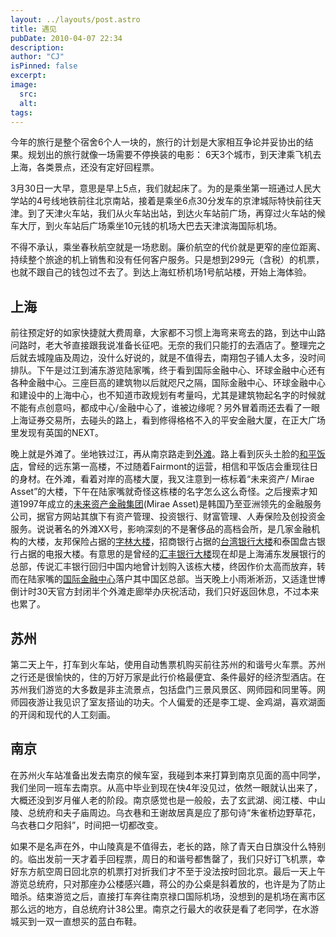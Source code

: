 ```yaml
---
layout: ../layouts/post.astro
title: 遇见
pubDate: 2010-04-07 22:34
description: 
author: "CJ"
isPinned: false
excerpt: 
image:
  src:
  alt:
tags: 
---
```

今年的旅行是整个宿舍6个人一块的，旅行的计划是大家相互争论并妥协出的结果。规划出的旅行就像一场需要不停换装的电影： 6天3个城市，到天津乘飞机去上海，各类景点，还没有定好回程票。

3月30日一大早，意思是早上5点，我们就起床了。为的是乘坐第一班通过人民大学站的4号线地铁前往北京南站，接着是乘坐6点30分发车的京津城际特快前往天津。到了天津火车站，我们从火车站出站，到达火车站前广场，再穿过火车站的候车大厅，到火车站后广场乘坐10元钱的机场大巴去天津滨海国际机场。

不得不承认，乘坐春秋航空就是一场悲剧。廉价航空的代价就是更窄的座位距离、持续整个旅途的机上销售和没有任何客户服务。只是想到299元（含税）的机票，也就不跟自己的钱包过不去了。到达上海虹桥机场1号航站楼，开始上海体验。

<h2>上海</h2>

前往预定好的如家快捷就大费周章，大家都不习惯上海弯来弯去的路，到达中山路问路时，老大爷直接跟我说准备长征吧。无奈的我们只能打的去酒店了。整理完之后就去城隍庙及周边，没什么好说的，就是不值得去，南翔包子铺人太多，没时间排队。下午是过江到浦东游览陆家嘴，终于看到国际金融中心、环球金融中心还有各种金融中心。三座巨高的建筑物以后就咫尺之隔，国际金融中心、环球金融中心和建设中的上海中心，也不知道市政规划有考量吗，尤其是建筑物起名字的时候就不能有点创意吗，都成中心/金融中心了，谁被边缘呢？另外冒着雨还去看了一眼上海证券交易所，去碰头的路上，看到修得格格不入的平安金融大厦，在正大广场里发现有英国的NEXT。

晚上就是外滩了。坐地铁过江，再从南京路走到<a href="http://zh.wikipedia.org/zh-cn/外滩">外滩</a>。路上看到灰头土脸的<a href="http://www.fairmont.com/peacehotel">和平饭店</a>，曾经的远东第一高楼，不过随着Fairmont的运营，相信和平饭店会重现往日的身材。在外滩，看着对岸的高楼大厦，我又注意到一栋标着“未来资产/ Mirae Asset”的大楼，下午在陆家嘴就奇怪这栋楼的名字怎么这么奇怪。之后搜索才知道1997年成立的<a href="http://www.miraeasset.com/">未来资产金融集团</a>(Mirae Asset)是韩国乃至亚洲领先的金融服务公司，据官方网站其旗下有资产管理、投资银行、财富管理、人寿保险及创投资金服务。说说著名的外滩XX号，影响深刻的不是奢侈品的高档会所，是几家金融机构的大楼，友邦保险占据的<a href="http://zh.wikipedia.org/zh-cn/%E5%AD%97%E6%9E%97%E5%A4%A7%E6%A5%BC">字林大楼</a>，招商银行占据的<a href="http://zh.wikipedia.org/zh-cn/%E5%8F%B0%E6%B9%BE%E9%93%B6%E8%A1%8C%E5%A4%A7%E6%A5%BC_%28%E5%A4%96%E6%BB%A9%29">台湾银行大楼</a>和泰国盘古银行占据的电报大楼。有意思的是曾经的<a href="http://zh.wikipedia.org/zh-cn/%E6%B1%87%E4%B8%B0%E9%93%B6%E8%A1%8C%E5%A4%A7%E6%A5%BC_%28%E5%A4%96%E6%BB%A9%29">汇丰银行大楼</a>现在却是上海浦东发展银行的总部，传说汇丰银行回归中国内地曾计划购入该栋大楼，终因作价太高而放弃，转而在陆家嘴的<a href="http://www.shanghaiifc.com.cn/">国际金融中心</a>落户其中国区总部。当天晚上小雨淅淅沥，又适逢世博倒计时30天官方封闭半个外滩走廊举办庆祝活动，我们只好返回休息，不过本来也累了。

<h2>苏州</h2>

第二天上午，打车到火车站，使用自动售票机购买前往苏州的和谐号火车票。苏州之行还是很愉快的，住的万好万家是此行价格最便宜、条件最好的经济型酒店。在苏州我们游览的大多数是非主流景点，包括盘门三景风景区、网师园和同里等。网师园夜游让我见识了室友搭讪的功夫。个人偏爱的还是李工堤、金鸡湖，喜欢湖面的开阔和现代的人工刻画。

<h2>南京</h2>

在苏州火车站准备出发去南京的候车室，我碰到本来打算到南京见面的高中同学，我们坐同一班车去南京。从高中毕业到现在快4年没见过，依然一眼就认出来了，大概还没到岁月催人老的阶段。南京感觉也是一般般，去了玄武湖、阅江楼、中山陵、总统府和夫子庙周边。乌衣巷和王谢故居真是应了那句诗“朱雀桥边野草花，乌衣巷口夕阳斜”，时间把一切都改变。

如果不是名声在外，中山陵真是不值得去，老长的路，除了青天白日旗没什么特别的。临出发前一天才着手回程票，周日的和谐号都售罄了，我们只好订飞机票，幸好东方航空周日回北京的机票打对折我们才不至于没法按时回北京。最后一天上午游览总统府，只对那座办公楼感兴趣，蒋公的办公桌是斜着放的，也许是为了防止暗杀。结束游览之后，直接打车奔往南京禄口国际机场，没想到的是机场在离市区那么远的地方，自总统府计38公里。南京之行最大的收获是看了老同学，在水游城买到一双一直想买的蓝白布鞋。
